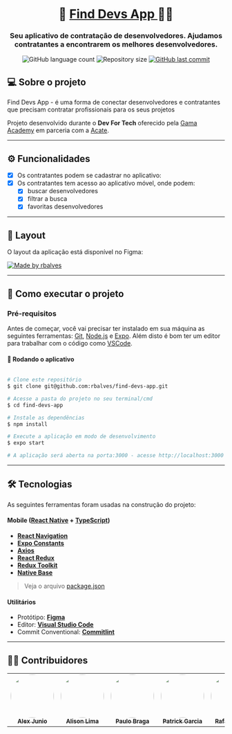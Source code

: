 <h1 align="center">
     🔎 <a href="#" alt="Aplicativo de busca de desenvolvedores"> Find Devs App </a> 👨‍💻
</h1>

<h3 align="center">
    Seu aplicativo de contratação de desenvolvedores. Ajudamos contratantes a encontrarem os melhores desenvolvedores.
</h3>

<p align="center">
    <td>
        <img alt="GitHub language count" src="https://img.shields.io/github/languages/count/rbalves/find-devs-app?color=%2304D361">
    </td>
    <td>
        <img alt="Repository size" src="https://img.shields.io/github/repo-size/rbalves/find-devs-app">
    </td>
    <td>
        <a href="https://github.com/rbalves/find-devs-app/commits/main">
            <img alt="GitHub last commit" src="https://img.shields.io/github/last-commit/rbalves/find-devs-app">
        </a>
    </td>
</p>

## 💻 Sobre o projeto

Find Devs App - é uma forma de conectar desenvolvedores e contratantes que precisam contratar profissionais para os seus projetos

Projeto desenvolvido durante o **Dev For Tech** oferecido pela [Gama Academy](https://www.gama.academy/) em parceria com a [Acate](https://www.acate.com.br/).

---

## ⚙️ Funcionalidades

- [x] Os contratantes podem se cadastrar no aplicativo:
- [x] Os contratantes tem acesso ao aplicativo móvel, onde podem:
  - [x] buscar desenvolvedores
  - [x] filtrar a busca
  - [x] favoritas desenvolvedores

---

## 🎨 Layout

O layout da aplicação está disponível no Figma:

<a href="https://www.figma.com/file/6wm5ycVqbWlbUgg4Wj9m6d/Find-Devs---Acate?node-id=0%3A1">
  <img alt="Made by rbalves" src="https://img.shields.io/badge/Acessar%20Layout%20-Figma-%2304D361">
</a>

---
## 🚀 Como executar o projeto

### Pré-requisitos

Antes de começar, você vai precisar ter instalado em sua máquina as seguintes ferramentas:
[Git](https://git-scm.com), [Node.js](https://nodejs.org/en/) e [Expo](https://docs.expo.dev/get-started/installation/). 
Além disto é bom ter um editor para trabalhar com o código como [VSCode](https://code.visualstudio.com/).

#### 🧭 Rodando o aplicativo

```bash

# Clone este repositório
$ git clone git@github.com:rbalves/find-devs-app.git

# Acesse a pasta do projeto no seu terminal/cmd
$ cd find-devs-app

# Instale as dependências
$ npm install

# Execute a aplicação em modo de desenvolvimento
$ expo start

# A aplicação será aberta na porta:3000 - acesse http://localhost:3000

```

---

## 🛠 Tecnologias

As seguintes ferramentas foram usadas na construção do projeto:
#### **Mobile**  ([React Native](http://www.reactnative.com/)  +  [TypeScript](https://www.typescriptlang.org/))

-   **[React Navigation](https://reactnavigation.org/)**
-   **[Expo Constants](https://docs.expo.io/versions/latest/sdk/constants/)**
-   **[Axios](https://github.com/axios/axios)**
-   **[React Redux](https://react-redux.js.org/)**
-   **[Redux Toolkit](https://redux-toolkit.js.org/)**
-   **[Native Base](https://nativebase.io/)**

> Veja o arquivo  [package.json](https://github.com/rbalves/find-devs-app/blob/main/package.json)

#### [](https://github.com/tgmarinho/Ecoleta#utilit%C3%A1rios)**Utilitários**

-   Protótipo:  **[Figma](https://www.figma.com/)**
-   Editor:  **[Visual Studio Code](https://code.visualstudio.com/)**
-   Commit Conventional:  **[Commitlint](https://github.com/conventional-changelog/commitlint)**


---

## 👨‍💻 Contribuidores

<table>
  <tr>
    <td align="center">
        <a href="https://github.com/ajuniodx">
            <img style="border-radius: 50%;" src="https://avatars.githubusercontent.com/u/54075040?v=4" width="100px;" alt=""/>
            <br />
            <sub><b>Alex Junio</b></sub>
        </a>
    </td>
    <td align="center">
        <a href="https://github.com/alisonglima">
            <img style="border-radius: 50%;" src="https://avatars.githubusercontent.com/u/33833368?v=4" width="100px;" alt=""/>
            <br />
            <sub><b>Alison Lima</b></sub>
        </a>
    </td>
    <td align="center">
        <a href="https://github.com/PauloBragaDev">
            <img style="border-radius: 50%;" src="https://avatars.githubusercontent.com/u/27692253?v=4" width="100px;" alt=""/>
            <br />
            <sub><b>Paulo Braga</b></sub>
        </a>
    </td>
    <td align="center">
        <a href="https://github.com/trickvg">
            <img style="border-radius: 50%;" src="https://avatars.githubusercontent.com/u/16404725?v=4" width="100px;" alt=""/>
            <br />
            <sub><b>Patrick Garcia</b></sub>
        </a>
    </td>
    <td align="center">
        <a href="https://github.com/rbalves">
            <img style="border-radius: 50%;" src="https://avatars.githubusercontent.com/u/26890154?v=4" width="100px;" alt=""/>
            <br />
            <sub><b>Rafael Alves</b></sub>
        </a>
    </td>
  </tr>
</table>